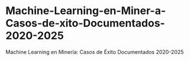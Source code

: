 # Machine-Learning-en-Miner-a-Casos-de-xito-Documentados-2020-2025
Machine Learning en Minería: Casos de Éxito Documentados 2020-2025
